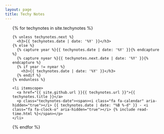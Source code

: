 ```yaml
---
layout: page
title: Techy Notes
---
```

<ul class="techynotes">
  {% for techynotes in site.techynotes %}

    {% unless techynotes.next %}
      <h3>{{ techynotes.date | date: '%Y' }}</h3>
    {% else %}
      {% capture year %}{{ techynotes.date | date: '%Y' }}{% endcapture %}
      {% capture nyear %}{{ techynotes.next.date | date: '%Y' }}{% endcapture %}
      {% if year != nyear %}
        <h3>{{ techynotes.date | date: '%Y' }}</h3>
      {% endif %}
    {% endunless %}

    <li itemscope>
      <a href="{{ site.github.url }}{{ techynotes.url }}">{{ techynotes.title }}</a>
      <p class="techynotes-date"><span><i class="fa fa-calendar" aria-hidden="true"></i> {{ techynotes.date | date: "%B %-d" }} - <i class="fa fa-clock-o" aria-hidden="true"></i> {% include read-time.html %}</span></p>
    </li>

  {% endfor %}
</ul>

